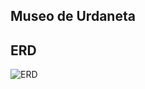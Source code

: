 ## Museo de Urdaneta

## ERD
![ERD](https://drive.google.com/uc?export=view&id=11x79sDp-OSU40E1kCGLkQZCC4-V0Rc2n)
